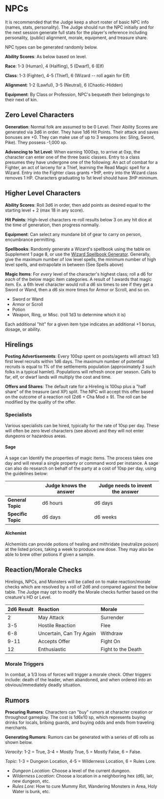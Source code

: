 # NPCs

It is recommended that the Judge keep a short roster of basic NPC info (names, stats, personality).  The Judge should run the NPC initially and for the next session generate full stats for the player's reference including personality, (public) alignment, morale, equipment, and treasure share.

NPC types can be generated randomly below.

**Ability Scores**: As below based on level.

**Race**: 1-3 (Human), 4 (Halfling), 5 (Dwarf), 6 (Elf)

**Class**: 1-3 (Fighter), 4-5 (Thief), 6 (Wizard -- roll again for Elf)

**Alignment**: 1-2 (Lawful), 3-5 (Neutral), 6 (Chaotic-Hidden)

**Equipment**: By Class or Profession, NPC's bequeath their belongings to their next of kin.

## Zero Level Characters

**Generation**: Normal folk are assumed to be 0 Level. Their Ability Scores are generated via 3d6 in order. They have 1d6 Hit Points. Their attack and saves bonuses are +0. They can make use of up to 3 weapons
(ex: Sling, Sword, Pike). They possess -1,000 xp.

**Advancing to 1st Level**: When earning 1000xp, to arrive at 0xp, the character can enter one of the three basic classes. Entry to a class presumes they have undergone one of the following: An act of
combat for a Fighter, an act of larceny for a Thief, learning the Read Magic spell for a Wizard. Entry into the Fighter class grants +1HP, entry into the Wizard class removes 1 HP.  Characters graduating to 1st level should have 3HP minimum. 

## Higher Level Characters

**Ability Scores**: Roll 3d6 in order, then add points as desired equal to the starting level + 2 (max 18 in any score).

**Hit Points**: High-level characters re-roll results below 3 on any hit dice at the time of generation, then progress normally.

**Equipment**: Can select any mundane bit of gear to carry on person, encumbrance permitting.

**Spellbooks**: Randomly generate a Wizard's spellbook using the table on Supplement 1 page 8, or use the [Wizard Spellbook Generator](http://deltasdnd.blogspot.com/2017/07/saturday-software-wizard-spellbook.html).
Generally, give the maximum number of low level spells, the minimum number of high level spells, and extrapolate in between (See Spells above)

**Magic Items**: For *every* level of the character's highest class; roll a d6 for *each* of the below magic item categories. A result of 1 awards that magic item. Ex. a 6th level character would roll a d6 six times to see if they get a Sword or Wand, then a d6 six more times for Armor or Scroll, and so on.

-   Sword or Wand
-   Armor or Scroll
-   Potion
-   Weapon, Ring, or Misc. (roll 1d3 to determine which it is)

Each additional "hit" for a given item type indicates an additional +1 bonus, dosage, or ability.

## Hirelings

**Posting Advertisements**: Every 100sp spent on posts/agents will attract 1d3 first level recruits within 1d6 days. The maximum number of potential recruits is equal to 1% of the settlements population (approximately 3 such folks in a typical hamlet). Populations will refresh once per season. Calls to far, elf, or dwarf lands will multiply the cost and time.

**Offers and Shares**: The default rate for a Hireling is 100sp plus a "half share" of the treasure (and XP) split. The NPC will accept this offer based on the outcome of a reaction roll (2d6 + Cha Mod ≥ 9). The
roll can be modified by the quality of the offer.

### Specialists

Various specialists can be hired, typically for the rate of 10sp per day. These will often be zero level characters (see above) and they will not enter dungeons or hazardous areas.

#### Sage

A sage can Identify the properties of magic items. The process takes one day and will reveal a single property or command word per instance. A sage can also do research on behalf of the party at a cost of 10sp per day, using the guidelines below:

| |Judge knows the answer| Judge needs to invent the answer |  
|--- |---                   |---|
|**General Topic**| d6 hours | d6 days | 
|**Specific Topic**| d6 days | d6 weeks |

#### Alchemist

Alchemists can provide potions of healing and mithridate (neutralize poison) at the listed prices, taking a week to produce one dose. They may also be able to brew other potions if given a sample.

## Reaction/Morale Checks

Hirelings, NPCs, and Monsters will be called on to make reaction/morale checks which are resolved by a roll of 2d6 and compared against the below table.  The Judge may opt to modify the Morale checks further based on the creature's HD or Level.

|2d6 Result|Reaction|Morale|
|:---|:---|:---|
|  2            |May Attack                | Surrender |
 | 3-5          |Hostile Reaction          | Flee |
 | 6-8          |Uncertain, Can Try Again  | Withdraw |
 | 9-11        | Accepts Offer             | Fight On |
|  12 |          Enthusiastic |              Fight to the Death |

### Morale Triggers

In combat, a 1/3 loss of forces will trigger a morale check. Other triggers include: death of the leader, when abandoned, and when ordered into an obvious/immediately deadly situation.

## Rumors

**Procuring Rumors**: Characters can "buy" rumors at character creation or throughout gameplay. The cost is 1d6x10 sp, which represents buying drinks for locals, bribing guards, and buying odds and ends from traveling merchants.

**Generating Rumors**: Rumors can be generated with a series of d6 rolls as shown below.

*Veracity*: 1-2 = True, 3-4 = Mostly True, 5 = Mostly False, 6 = False.

*Topic*: 1-3 = Dungeon Location, 4-5 = Wilderness Location, 6 = Rules
Lore.

-   *Dungeon Location*: Choose a level of the current dungeon.
-   *Wilderness Location*: Choose a location in a neighboring hex (d6), lair, new dungeon, etc.
-   *Rules Lore*: How to cure Mummy Rot, Wandering Monsters in Area, Holy Water is bunk, etc.
